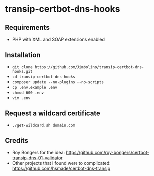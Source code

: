 # transip-certbot-dns-hooks

Requirements
------------
* PHP with XML and SOAP extensions enabled

Installation
------------
* `git clone https://github.com/Jimbolino/transip-certbot-dns-hooks.git`
* `cd transip-certbot-dns-hooks`
* `composer update --no-plugins --no-scripts`
* `cp .env.example .env`
* `chmod 600 .env`
* `vim .env`

Request a wildcard certificate
------------
* `./get-wildcard.sh domain.com`

Credits
------------
* Roy Bongers for the idea: https://github.com/roy-bongers/certbot-transip-dns-01-validator
* Other projects that i found were to complicated: https://github.com/hsmade/certbot-dns-transip 
